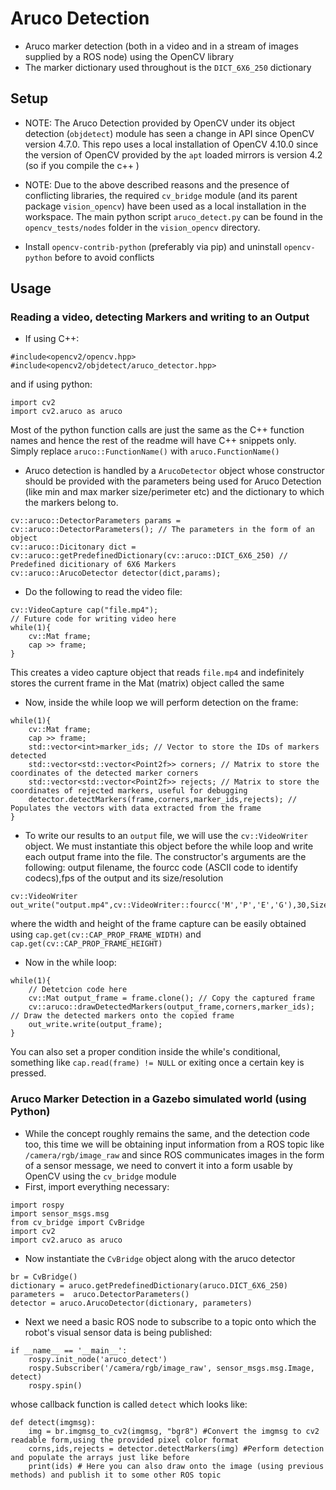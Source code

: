 # Aruco Detection

- Aruco marker detection (both in a video and in a stream of images supplied by a ROS node) using the OpenCV library
- The marker dictionary used throughout is the `DICT_6X6_250` dictionary

## Setup
- NOTE: The Aruco Detection provided by OpenCV under its object detection (`objdetect`) module has seen a change in API since OpenCV version 4.7.0. This repo uses a local installation of OpenCV 4.10.0 since the version of OpenCV provided by the `apt` loaded mirrors is version 4.2 (so if you compile the c++ )
- NOTE: Due to the above described reasons and the presence of conflicting libraries, the required `cv_bridge` module (and its parent package `vision_opencv`) have been used as a local installation in the workspace. The main python script `aruco_detect.py` can be found in the `opencv_tests/nodes` folder in the `vision_opencv` directory.

- Install `opencv-contrib-python` (preferably via pip) and uninstall `opencv-python` before to avoid conflicts

## Usage
### Reading a video, detecting Markers and writing to an Output
- If using C++:
```
#include<opencv2/opencv.hpp>
#include<opencv2/objdetect/aruco_detector.hpp>
```
and if using python:
```
import cv2
import cv2.aruco as aruco
```
Most of the python function calls are just the same as the C++ function names and hence the rest of the readme will have C++ snippets only. Simply replace `aruco::FunctionName()` with `aruco.FunctionName()`

- Aruco detection is handled by a `ArucoDetector` object whose constructor should be provided with the parameters being used for Aruco Detection (like min and max marker size/perimeter etc) and the dictionary to which the markers belong to.
```
cv::aruco::DetectorParameters params = cv::aruco::DetectorParameters(); // The parameters in the form of an object
cv::aruco::Dicitonary dict = cv::aruco::getPredefinedDictionary(cv::aruco::DICT_6X6_250) // Predefined dicitionary of 6X6 Markers 
cv::aruco::ArucoDetector detector(dict,params);
```

- Do the following to read the video file:
```
cv::VideoCapture cap("file.mp4");
// Future code for writing video here
while(1){
    cv::Mat frame;
    cap >> frame;
}
```
This creates a video capture object that reads `file.mp4` and indefinitely stores the current frame in the Mat (matrix) object called the same
- Now, inside the while loop we will perform detection on the frame:
```
while(1){
    cv::Mat frame;
    cap >> frame;
    std::vector<int>marker_ids; // Vector to store the IDs of markers detected
    std::vector<std::vector<Point2f>> corners; // Matrix to store the coordinates of the detected marker corners
    std::vector<std::vector<Point2f>> rejects; // Matrix to store the coordinates of rejected markers, useful for debugging
    detector.detectMarkers(frame,corners,marker_ids,rejects); // Populates the vectors with data extracted from the frame
}

```
- To write our results to an `output` file, we will use the `cv::VideoWriter` object. We must instantiate this object before the while loop and write each output frame into the file. The constructor's arguments are the following: output filename, the fourcc code (ASCII code to identify codecs),fps of the output and its size/resolution
```
cv::VideoWriter out_write("output.mp4",cv::VideoWriter::fourcc('M','P','E','G'),30,Size(width,height));
```
where the width and height of the frame capture can be easily obtained using `cap.get(cv::CAP_PROP_FRAME_WIDTH)` and `cap.get(cv::CAP_PROP_FRAME_HEIGHT)`

- Now in the while loop: 
```
while(1){
    // Detetcion code here
    cv::Mat output_frame = frame.clone(); // Copy the captured frame
    cv::aruco::drawDetectedMarkers(output_frame,corners,marker_ids); // Draw the detected markers onto the copied frame
    out_write.write(output_frame);
}

```

You can also set a proper condition inside the while's conditional, something like `cap.read(frame) != NULL` or exiting once a certain key is pressed.

### Aruco Marker Detection in a Gazebo simulated world (using Python)
- While the concept roughly remains the same, and the detection code too, this time we will be obtaining input information from a ROS topic like `/camera/rgb/image_raw` and since ROS communicates images in the form of a sensor message, we need to convert it into a form usable by OpenCV using the `cv_bridge` module
- First, import everything necessary:
```
import rospy
import sensor_msgs.msg
from cv_bridge import CvBridge
import cv2
import cv2.aruco as aruco
```
- Now instantiate the `CvBridge` object along with the aruco detector
```
br = CvBridge()
dictionary = aruco.getPredefinedDictionary(aruco.DICT_6X6_250)
parameters =  aruco.DetectorParameters()
detector = aruco.ArucoDetector(dictionary, parameters)
```

- Next we need a basic ROS node to subscribe to a topic onto which the robot's visual sensor data is being published:
```
if __name__ == '__main__':   
    rospy.init_node('aruco_detect')
    rospy.Subscriber('/camera/rgb/image_raw', sensor_msgs.msg.Image, detect)
    rospy.spin()
```
whose callback function is called `detect` which looks like:
```
def detect(imgmsg):
    img = br.imgmsg_to_cv2(imgmsg, "bgr8") #Convert the imgmsg to cv2 readable form,using the provided pixel color format
    corns,ids,rejects = detector.detectMarkers(img) #Perform detection and populate the arrays just like before
    print(ids) # Here you can also draw onto the image (using previous methods) and publish it to some other ROS topic

```
